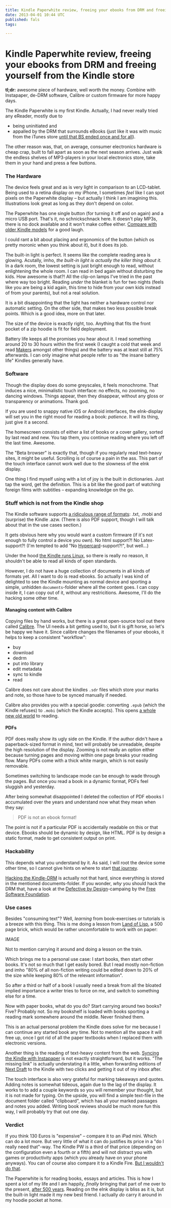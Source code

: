 ```yaml
---
title: Kindle Paperwhite review, freeing your ebooks from DRM and freeing yourself from the Kindle store
date: 2013-04-01 10:44 UTC
published: fals
tags:

---
```


# Kindle Paperwhite review, freeing your ebooks from DRM and freeing yourself from the Kindle store

**tl;dr:** awesome piece of hardware, well worth the money. Combine with Instapaper, de-DRM software, Calibre or custom firmware for more happy days.

The Kindle Paperwhite is my first Kindle. Actually, I had never really tried any eReader, mostly due to

- being uninitiated and 
- appalled by the DRM that surrounds eBooks (just like it was with music from the iTunes store [until that BS ended once and for all](http://www.macworld.com/article/1137946/itunestore.html)).

The other reason was, that, on average, consumer electronics hardware is cheap crap, built to fall apart as soon as the next season arrives. Just walk the endless shelves of MP3-players in your local electronics store, take them in your hand and press a few buttons.


### The Hardware

The device feels great and as is very light in comparison to an LCD-tablet. Being used to a retina display on my iPhone, I sometimes *feel* like I can spot pixels on the Paperwhite display – but actually I think I am imagining this. Illustrations look great as long as they don't depend on color.

The Paperwhite has one single button (for turning it off and on again) and a micro USB port. That's it, no schnickschnack here. It doesn't play MP3s, there is no dock available and it won't make coffee either. [Compare with older Kindle models](http://en.wikipedia.org/wiki/Amazon_Kindle#Devices) for a good laugh.

I could rant a bit about placing and ergonomics of the button (which os pretty moronic when you think about it), but it does its job.

The built-in light is perfect. It seems like the complete reading area is glowing. Acutally, imho, *the built-in light is actually the killer thing about it.* In a dark room, the lowest setting is just bright enough to read, without enlightening the whole room. I can read in bed again without disturbing the kids. How awesome is that?! All the clip-on lamps I've tried in the past where way too bright. Reading *under* the blanket is fun for two nights (feels like you are being a kid again, this time to hide from your own kids instead of from your parents), but not a real solution.

It is a bit disappointing that the light has neither a hardware control nor automatic setting. On the other side, that makes two less possible break points. Which is a good idea, more on that later.

The size of the device is exactly right, too. Anything that fits the front pocket of a zip hoodie is fit for field deployment.

Battery life keeps all the promises you hear about it. I read something around 20 to 30 hours within the first week (I caught a cold that week and read [Makers][makers] amongst other things) and the battery was at least still at 75% afterwards. I can only imagine what people refer to as "the insane battery life" Kindles generally have.

### Software

Though the display does do some greyscales, it feels monochrome. That induces a nice, minimalistic touch interface: no effects, no zooming, no dancing windows. Things appear, then they disappear, without any gloss or transparency or animations. Thank god.

If you are used to snappy native iOS or Android interfaces, the eInk-display will set you in the right mood for reading a book: *patience*. It will its thing, just give it a second.

The homescreen consists of either a list of books or a cover gallery, sorted by last read and new. You tap them, you continue reading where you left off the last time. Awesome.

The "Beta browser" is exactly that, though if you regularly read text-heavy sites, it might be useful. Scrolling is of course a pain in the ass. This part of the touch interface cannot work well due to the slowness of the eInk display.

One thing I find myself using with a lot of joy is the built in dictionaries. Just tap the word, get the definition. This is a bit like the good part of watching foreign films with subtitles – expanding knowledge on the go.

### Stuff which is not from the Kindle shop

The Kindle software supports [a ridiculous range of formats][kindleformats]: .txt, .mobi and (surprise) the Kindle .azw. (There is also PDF support, though I will talk about that in the use cases section.)

It gets obvious here why you would want a custom firmware (if it's not enough to fully control a device you own). No html support?! No Latex-support?! (I'm tempted to add "No [Hypercard][hypercard]-support?!", but well…)

Under the hood [the Kindle runs Linux](http://www.turnkeylinux.org/blog/kindle-root), so there is really no reason, it shouldn't be able to read all kinds of open standards.

However, I do not have a huge collection of documents in all kinds of formats yet. All I want to do is read ebooks. So actually I was kind of delighted to see the Kindle mounting as normal device and sporting a simple, unhidden `documents`-folder where all the content goes. I can copy inside it, I can copy out of it, without any restricitions. Awesome, I'll do the hacking some other time.

#### Managing content with Calibre

Copying files by hand works, but there is a great open-source tool out there called [Calibre][Calibre]. The UI needs a bit getting used to, but it is gift horse, so let's be happy we have it. Since calibre changes the filenames of your ebooks, it helps to keep a consistent "workflow":

- buy
- download
- dedrm
- put into library
- edit metadata
- sync to kindle
- read

Calibre does not care about the kindles `.sdr` files which store your marks and note, so those have to be synced manually if needed.

Calibre also provides you with a special goodie: converting `.epub` (which the Kindle refuses) to `.mobi` (which the Kindle accepts). This opens [a whole new old world][epubs-on-piratebay] to reading.

#### PDFs

PDF does really show its ugly side on the Kindle. If the author didn't have a paperback-sized format in mind, text will probably be unreadable, despite the high resolution of the display. Zooming is not really an option either because turning pages and moving within one page breaks your reading flow. Many PDFs come with a thick white margin, which is not easily removable.

Sometimes switching to landscape mode can be enough to wade through the pages. But once you read a book in a dynamic format, PDFs feel sluggish and yesterday.

After being somewhat disappointed I deleted the collection of PDF ebooks I accumulated over the years and understand now what they mean when they say:

> PDF is not an ebook format!

The point is not if a particular PDF is accidentally readable on this or that device. Ebooks should be dynamic by design, like HTML. PDF is by design a static format, made to get consistent output on print.

### Hackability

This depends what you understand by it. As said, I will root the device some other time, so I cannot give hints on where to start [that journey](https://www.google.com/#hl=de&safe=off&tbo=d&sclient=psy-ab&q=rooting+the+kindle+paperwhite&oq=rooting+the+kindle+paperwhite&gs_l=hp.3..0i19.1368.8401.0.8706.29.10.0.18.18.0.349.1018.8j1j0j1.10.0...0.0...1c.1.2.hp.nYVFMfn_56M&pbx=1&bav=on.2,or.r_gc.r_pw.r_qf.&bvm=bv.42080656,d.d2k&fp=fb64fd9fed45682e&biw=1199&bih=737).

[Hacking the Kindle-DRM](http://apprenticealf.wordpress.com/2012/09/10/drm-removal-tools-for-ebooks/) is actually not that hard, since everything is stored in the mentioned documents-folder. If you wonder, *why* you should hack the DRM that, have a look at the [Defective by Design](http://www.defectivebydesign.org/)-campaing by the [Free Software Foundation](http://www.fsf.org/).

### Use cases

Besides "consuming text"? Well, *learning* from book-exercises or tutorials is a breeze with this thing. This is me doing a lesson from [Land of Lisp](http://www.landoflisp.com/), a 500 page brick, which would be rather uncomfortable to work with on paper:

IMAGE

Not to mention carrying it around and doing a lesson on the train.

Which brings me to a personal use case: I start books, then start other books. It's not so much that I get easily bored. But I read mostly non-fiction and imho "80% of all non-fiction writing could be edited down to 20% of the size while keeping 80% of the relevant information".

So after a third or half of a book I usually need a break from all the bloated implied importance a writer tries to force on me, and switch to something else for a time.

Now with paper books, what do you do? Start carrying around two books? Five? Probably not. So my bookshelf is loaded with books sporting a reading mark somewhere around the middle. Never finished them.

This is an actual personal problem the Kindle does solve for me because I can continue any started book any time. Not to mention all the space it will free up, once I got rid of all the paper textbooks when I replaced them with electronic versions.

Another thing is the reading of text-heavy content from the web. [Syncing the Kindle with Instapaper][kindleinstapaper] is not exactly straightforward, but it works. "The missing link" is actually understating it a little, when forwarding editions of [Next Draft](http://nextdraft.com/) to the Kindle with two clicks and getting it out of my inbox after.

The touch interface is also very grateful for marking takeaways and quotes. Adding notes is somewhat tideous, again due to the lag of the display. It works to to add a couple keywords so you will remember your thought, but it is not made for typing. On the upside, you will find a simple text-file in the document folder called "clipboard", which has all your marked passages and notes you added. Writing book reviews should be much more fun this way, I will probably try that out one day.

### Verdict

If you think 130 Euros is "expensive" – compare it to an iPad mini. Which can do a lot more. But very little of what it can do  justifies its price in a "do I really need that"-way. The Kindle PW is a third of that price (depending on the configuration even a fourth or a fifth) and will not distract you with games or productivity apps (which you already have on your phone anyways). You can of course also compare it to a Kindle Fire. [But I wouldn't do that][kindle-fire-review].

The Paperwhite is for reading books, essays and articles. This is how I spent a lot of my life and I am happily, *finally* bringing that part of me over to the present, [after 500 years](http://en.wikipedia.org/wiki/Gutenberg_Bible). Reading on the eInk display is bliss as it is, but the built-in light made it my new best friend. I actually *do* carry it around in my hoodie pocket at home.



[makers]: http://craphound.com/makers/download/
[kindleformats]: http://www.amazon.com/gp/help/customer/display.html?nodeId=200505520&#recognize
[hypercard]: http://en.wikipedia.org/wiki/Hypercard
[kindleinstapaper]: http://david-smith.org/blog/2012/01/13/instapaper-on-the-kindle/
[kindle-fire-review]: http://www.marco.org/2011/11/17/kindle-fire-review
[Calibre]: http://calibre-ebook.com/
[epubs-on-piratebay]: http://thepiratebay.se/search/epub/